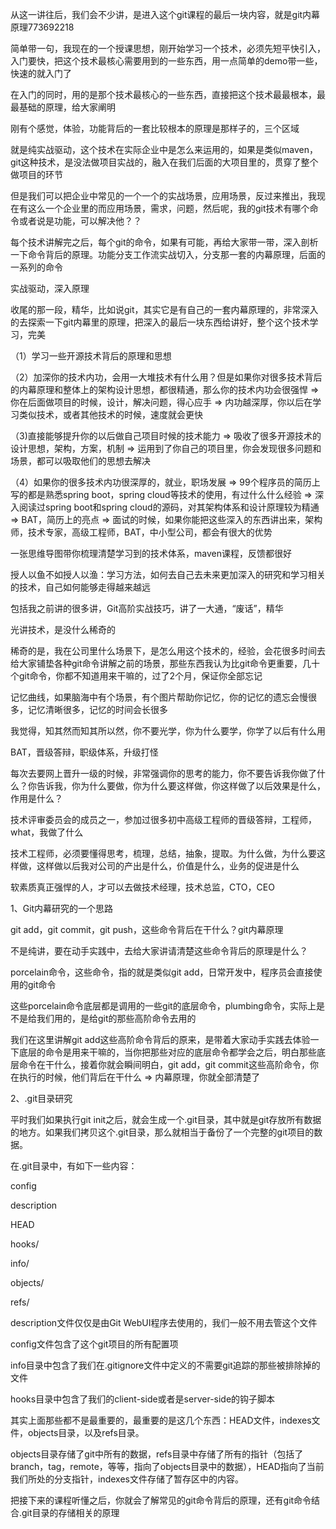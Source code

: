 从这一讲往后，我们会不少讲，是进入这个git课程的最后一块内容，就是git内幕原理773692218

 

简单带一句，我现在的一个授课思想，刚开始学习一个技术，必须先短平快引入，入门要快，把这个技术最核心需要用到的一些东西，用一点简单的demo带一些，快速的就入门了

 

在入门的同时，用的是那个技术最核心的一些东西，直接把这个技术最最根本，最最基础的原理，给大家阐明

 

刚有个感觉，体验，功能背后的一套比较根本的原理是那样子的，三个区域

 

就是纯实战驱动，这个技术在实际企业中是怎么来运用的，如果是类似maven，git这种技术，是没法做项目实战的，融入在我们后面的大项目里的，贯穿了整个做项目的环节

 

但是我们可以把企业中常见的一个一个的实战场景，应用场景，反过来推出，我现在有这么一个企业里的而应用场景，需求，问题，然后呢，我的git技术有哪个命令或者说是功能，可以解决他？？

 

每个技术讲解完之后，每个git的命令，如果有可能，再给大家带一带，深入剖析一下命令背后的原理。功能分支工作流实战切入，分支那一套的内幕原理，后面的一系列的命令

 

实战驱动，深入原理

 

收尾的那一段，精华，比如说git，其实它是有自己的一套内幕原理的，非常深入的去探索一下git内幕里的原理，把深入的最后一块东西给讲好，整个这个技术学习，完美

 

（1）学习一些开源技术背后的原理和思想

 

（2）加深你的技术内功，会用一大堆技术有什么用？但是如果你对很多技术背后的内幕原理和整体上的架构设计思想，都很精通，那么你的技术内功会很强悍 => 你在后面做项目的时候，设计，解决问题，得心应手 => 内功越深厚，你以后在学习类似技术，或者其他技术的时候，速度就会更快

 

（3)直接能够提升你的以后做自己项目时候的技术能力 => 吸收了很多开源技术的设计思想，架构，方案，机制 => 运用到了你自己的项目里，你会发现很多问题和场景，都可以吸取他们的思想去解决

 

（4）如果你的很多技术内功很深厚的，就业，职场发展 => 99个程序员的简历上写的都是熟悉spring boot，spring cloud等技术的使用，有过什么什么经验 => 深入阅读过spring boot和spring cloud的源码，对其架构体系和设计原理较为精通 => BAT，简历上的亮点 => 面试的时候，如果你能把这些深入的东西讲出来，架构师，技术专家，高级工程师，BAT，中小型公司，都会有很大的优势

 

一张思维导图带你梳理清楚学习到的技术体系，maven课程，反馈都很好

 

授人以鱼不如授人以渔：学习方法，如何去自己去未来更加深入的研究和学习相关的技术，自己如何能够走得越来越远

 

包括我之前讲的很多讲，Git高阶实战技巧，讲了一大通，“废话”，精华

 

光讲技术，是没什么稀奇的

 

稀奇的是，我在公司里什么场景下，是怎么用这个技术的，经验，会花很多时间去给大家铺垫各种git命令讲解之前的场景，那些东西我认为比git命令更重要，几十个git命令，你都不知道用来干嘛的，过了2个月，保证你全部忘记

 

记忆曲线，如果脑海中有个场景，有个图片帮助你记忆，你的记忆的遗忘会慢很多，记忆清晰很多，记忆的时间会长很多

 

我觉得，知其然而知其所以然，你不要光学，你为什么要学，你学了以后有什么用

 

BAT，晋级答辩，职级体系，升级打怪

 

每次去要网上晋升一级的时候，非常强调你的思考的能力，你不要告诉我你做了什么？你告诉我，你为什么要做，你为什么要这样做，你这样做了以后效果是什么，作用是什么？

 

技术评审委员会的成员之一，参加过很多初中高级工程师的晋级答辩，工程师，what，我做了什么

 

技术工程师，必须要懂得思考，梳理，总结，抽象，提取。为什么做，为什么要这样做，这样做以后我对公司的产出是什么，价值是什么，业务的促进是什么

 

软素质真正强悍的人，才可以去做技术经理，技术总监，CTO，CEO

 

 

 

1、Git内幕研究的一个思路

 

git add，git commit，git push，这些命令背后在干什么？git内幕原理

 

不是纯讲，要在动手实践中，去给大家讲请清楚这些命令背后的原理是什么？

 

porcelain命令，这些命令，指的就是类似git add，日常开发中，程序员会直接使用的git命令

 

这些porcelain命令底层都是调用的一些git的底层命令，plumbing命令，实际上是不是给我们用的，是给git的那些高阶命令去用的

 

我们在这里讲解git add这些高阶命令背后的原来，是带着大家动手实践去体验一下底层的命令是用来干嘛的，当你把那些对应的底层命令都学会之后，明白那些底层命令在干什么，接着你就会瞬间明白，git add，git commit这些高阶命令，你在执行的时候，他们背后在干什么 => 内幕原理，你就全部清楚了

 

2、.git目录研究

 

平时我们如果执行git init之后，就会生成一个.git目录，其中就是git存放所有数据的地方。如果我们拷贝这个.git目录，那么就相当于备份了一个完整的git项目的数据。

 

在.git目录中，有如下一些内容：

 

config

description

HEAD

hooks/

info/

objects/

refs/

 

description文件仅仅是由Git WebUI程序去使用的，我们一般不用去管这个文件

 

config文件包含了这个git项目的所有配置项

 

info目录中包含了我们在.gitignore文件中定义的不需要git追踪的那些被排除掉的文件

 

hooks目录中包含了我们的client-side或者是server-side的钩子脚本

 

其实上面那些都不是最重要的，最重要的是这几个东西：HEAD文件，indexes文件，objects目录，以及refs目录。

 

objects目录存储了git中所有的数据，refs目录中存储了所有的指针（包括了branch，tag，remote，等等，指向了objects目录中的数据），HEAD指向了当前我们所处的分支指针，indexes文件存储了暂存区中的内容。

 

把接下来的课程听懂之后，你就会了解常见的git命令背后的原理，还有git命令结合.git目录的存储相关的原理

 